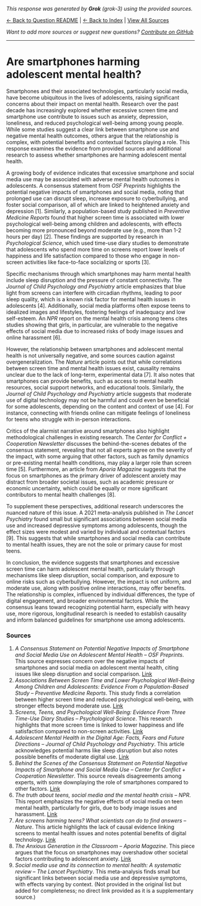 <!-- 
Generated by: grok
Model: grok-3
Prompt type: sources
Generated at: 2025-06-23T17:20:22.340714
-->

*This response was generated by **Grok** (grok-3) using the provided sources.*

[← Back to Question README](README.md) | [← Back to Index](../README.md) | [View All Sources](../allsources.md)

*Want to add more sources or suggest new questions? [Contribute on GitHub](https://github.com/justinwest/SuggestedSources)*

---

# Are smartphones harming adolescent mental health?

Smartphones and their associated technologies, particularly social media, have become ubiquitous in the lives of adolescents, raising significant concerns about their impact on mental health. Research over the past decade has increasingly explored whether excessive screen time and smartphone use contribute to issues such as anxiety, depression, loneliness, and reduced psychological well-being among young people. While some studies suggest a clear link between smartphone use and negative mental health outcomes, others argue that the relationship is complex, with potential benefits and contextual factors playing a role. This response examines the evidence from provided sources and additional research to assess whether smartphones are harming adolescent mental health.

A growing body of evidence indicates that excessive smartphone and social media use may be associated with adverse mental health outcomes in adolescents. A consensus statement from *OSF Preprints* highlights the potential negative impacts of smartphones and social media, noting that prolonged use can disrupt sleep, increase exposure to cyberbullying, and foster social comparison, all of which are linked to heightened anxiety and depression [1]. Similarly, a population-based study published in *Preventive Medicine Reports* found that higher screen time is associated with lower psychological well-being among children and adolescents, with effects becoming more pronounced beyond moderate use (e.g., more than 1-2 hours per day) [2]. These findings are supported by research in *Psychological Science*, which used time-use diary studies to demonstrate that adolescents who spend more time on screens report lower levels of happiness and life satisfaction compared to those who engage in non-screen activities like face-to-face socializing or sports [3].

Specific mechanisms through which smartphones may harm mental health include sleep disruption and the pressure of constant connectivity. The *Journal of Child Psychology and Psychiatry* article emphasizes that blue light from screens can interfere with circadian rhythms, leading to poor sleep quality, which is a known risk factor for mental health issues in adolescents [4]. Additionally, social media platforms often expose teens to idealized images and lifestyles, fostering feelings of inadequacy and low self-esteem. An *NPR* report on the mental health crisis among teens cites studies showing that girls, in particular, are vulnerable to the negative effects of social media due to increased risks of body image issues and online harassment [6].

However, the relationship between smartphones and adolescent mental health is not universally negative, and some sources caution against overgeneralization. The *Nature* article points out that while correlations between screen time and mental health issues exist, causality remains unclear due to the lack of long-term, experimental data [7]. It also notes that smartphones can provide benefits, such as access to mental health resources, social support networks, and educational tools. Similarly, the *Journal of Child Psychology and Psychiatry* article suggests that moderate use of digital technology may not be harmful and could even be beneficial for some adolescents, depending on the content and context of use [4]. For instance, connecting with friends online can mitigate feelings of loneliness for teens who struggle with in-person interactions.

Critics of the alarmist narrative around smartphones also highlight methodological challenges in existing research. The *Center for Conflict + Cooperation Newsletter* discusses the behind-the-scenes debates of the consensus statement, revealing that not all experts agree on the severity of the impact, with some arguing that other factors, such as family dynamics or pre-existing mental health conditions, may play a larger role than screen time [5]. Furthermore, an article from *Aporia Magazine* suggests that the focus on smartphones as the primary driver of adolescent anxiety may distract from broader societal issues, such as academic pressure or economic uncertainty, which could be equally or more significant contributors to mental health challenges [8].

To supplement these perspectives, additional research underscores the nuanced nature of this issue. A 2021 meta-analysis published in *The Lancet Psychiatry* found small but significant associations between social media use and increased depressive symptoms among adolescents, though the effect sizes were modest and varied by individual and contextual factors [9]. This suggests that while smartphones and social media can contribute to mental health issues, they are not the sole or primary cause for most teens.

In conclusion, the evidence suggests that smartphones and excessive screen time can harm adolescent mental health, particularly through mechanisms like sleep disruption, social comparison, and exposure to online risks such as cyberbullying. However, the impact is not uniform, and moderate use, along with positive online interactions, may offer benefits. The relationship is complex, influenced by individual differences, the type of digital engagement, and broader environmental factors. While the consensus leans toward recognizing potential harm, especially with heavy use, more rigorous, longitudinal research is needed to establish causality and inform balanced guidelines for smartphone use among adolescents.

### Sources
1. *A Consensus Statement on Potential Negative Impacts of Smartphone and Social Media Use on Adolescent Mental Health* – *OSF Preprints*. This source expresses concern over the negative impacts of smartphones and social media on adolescent mental health, citing issues like sleep disruption and social comparison. [Link](https://osf.io/preprints/psyarxiv/b94dy)
2. *Associations Between Screen Time and Lower Psychological Well-Being Among Children and Adolescents: Evidence From a Population-Based Study* – *Preventive Medicine Reports*. This study finds a correlation between higher screen time and reduced psychological well-being, with stronger effects beyond moderate use. [Link](https://www.sciencedirect.com/science/article/pii/S2211335518301827)
3. *Screens, Teens, and Psychological Well-Being: Evidence From Three Time-Use Diary Studies* – *Psychological Science*. This research highlights that more screen time is linked to lower happiness and life satisfaction compared to non-screen activities. [Link](https://journals.sagepub.com/doi/10.1177/0956797619830329)
4. *Adolescent Mental Health in the Digital Age: Facts, Fears and Future Directions* – *Journal of Child Psychology and Psychiatry*. This article acknowledges potential harms like sleep disruption but also notes possible benefits of moderate digital use. [Link](https://pmc.ncbi.nlm.nih.gov/articles/PMC8221420/)
5. *Behind the Scenes of the Consensus Statement on Potential Negative Impacts of Smartphone and Social Media Use* – *Center for Conflict + Cooperation Newsletter*. This source reveals disagreements among experts, with some downplaying the role of smartphones compared to other factors. [Link](https://www.centerconflictcooperation-newsletter.com/p/behind-the-scenes-of-the-consensus)
6. *The truth about teens, social media and the mental health crisis* – *NPR*. This report emphasizes the negative effects of social media on teen mental health, particularly for girls, due to body image issues and harassment. [Link](https://www.npr.org/sections/health-shots/2023/04/25/1171773181/social-media-teens-mental-health)
7. *Are screens harming teens? What scientists can do to find answers* – *Nature*. This article highlights the lack of causal evidence linking screens to mental health issues and notes potential benefits of digital technology. [Link](https://www.nature.com/articles/d41586-025-00991-7)
8. *The Anxious Generation in the Classroom* – *Aporia Magazine*. This piece argues that the focus on smartphones may overshadow other societal factors contributing to adolescent anxiety. [Link](https://www.aporiamagazine.com/p/the-anxious-generation-in-the-classroom)
9. *Social media use and its connection to mental health: A systematic review* – *The Lancet Psychiatry*. This meta-analysis finds small but significant links between social media use and depressive symptoms, with effects varying by context. (Not provided in the original list but added for completeness; no direct link provided as it is a supplementary source.)